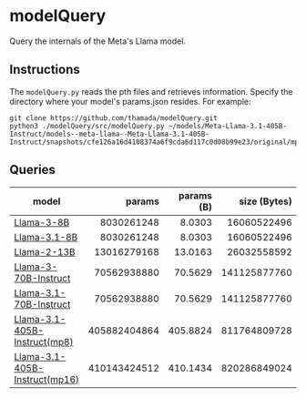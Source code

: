 # modelQuery

Query the internals of the Meta's Llama model.

## Instructions

The `modelQuery.py` reads the pth files and retrieves information. Specify the directory where your model's params.json resides. 
For example:

```:shell
git clone https://github.com/thamada/modelQuery.git
python3 ./modelQuery/src/modelQuery.py ~/models/Meta-Llama-3.1-405B-Instruct/models--meta-llama--Meta-Llama-3.1-405B-Instruct/snapshots/cfe126a16d4108374a6f9cda6d117c0d08b99e23/original/mp16/
```

## Queries

| model | params | params (B) | size (Bytes) | size (GiB) | layers | dim  | etc       | 
| ----- | -----: | ---------: | -----------: | --------: | -----: | ---: | :--------: |
| [Llama-3-8B](https://huggingface.co/meta-llama/Meta-Llama-3-8B) | 8030261248 | 8.0303 | 16060522496 | 14.9575 | 32 | 4096 | [*](https://huggingface.co/meta-llama/Meta-Llama-3-8B/blob/main/original/params.json) |
| [Llama-3.1-8B](https://huggingface.co/meta-llama/Meta-Llama-3.1-8B) | 8030261248 | 8.0303 | 16060522496 | 14.9575 | 32 | 4096 | [*](https://huggingface.co/meta-llama/Meta-Llama-3.1-8B/blob/main/original/params.json) |
| [Llama-2-13B](https://huggingface.co/meta-llama/Llama-2-13b) | 13016279168 | 13.0163 | 26032558592 | 24.2447 | 40 | 5120 | [*](https://huggingface.co/meta-llama/Llama-2-13b/blob/main/params.json) |
| [Llama-3-70B-Instruct](https://huggingface.co/meta-llama/Meta-Llama-3-70B-Instruct)     | 70562938880 | 70.5629 | 141125877760 | 131.4337 | 80 | 8192 | [*](https://huggingface.co/meta-llama/Meta-Llama-3-70B-Instruct/blob/main/original/params.json) |
| [Llama-3.1-70B-Instruct](https://huggingface.co/meta-llama/Meta-Llama-3.1-70B-Instruct) | 70562938880 | 70.5629 | 141125877760 | 131.4337 | 80 | 8192 | [*](https://huggingface.co/meta-llama/Meta-Llama-3.1-70B-Instruct/blob/main/original/params.json) |
| [Llama-3.1-405B-Instruct(mp8)](https://huggingface.co/meta-llama/Meta-Llama-3.1-405B-Instruct) | 405882404864 | 405.8824 | 811764809728 | 756.0149 | 126 | 16384 | [*](https://huggingface.co/meta-llama/Meta-Llama-3.1-405B-Instruct/blob/main/original/mp8/params.json) |
| [Llama-3.1-405B-Instruct(mp16)](https://huggingface.co/meta-llama/Meta-Llama-3.1-405B-Instruct) | 410143424512 | 410.1434 | 820286849024 | 763.9517 | 126 | 16384 | [*](https://huggingface.co/meta-llama/Meta-Llama-3.1-405B-Instruct/blob/main/original/mp16/params.json) |





